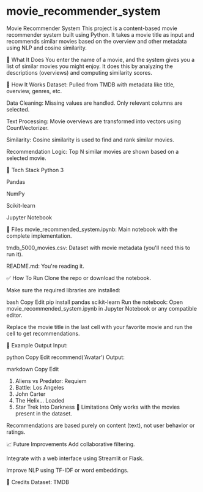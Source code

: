 # movie_recommender_system

Movie Recommender System
This project is a content-based movie recommender system built using Python. It takes a movie title as input and recommends similar movies based on the overview and other metadata using NLP and cosine similarity.

🚀 What It Does
You enter the name of a movie, and the system gives you a list of similar movies you might enjoy. It does this by analyzing the descriptions (overviews) and computing similarity scores.

🔧 How It Works
Dataset: Pulled from TMDB with metadata like title, overview, genres, etc.

Data Cleaning: Missing values are handled. Only relevant columns are selected.

Text Processing: Movie overviews are transformed into vectors using CountVectorizer.

Similarity: Cosine similarity is used to find and rank similar movies.

Recommendation Logic: Top N similar movies are shown based on a selected movie.

🧰 Tech Stack
Python 3

Pandas

NumPy

Scikit-learn

Jupyter Notebook

📂 Files
movie_recommended_system.ipynb: Main notebook with the complete implementation.

tmdb_5000_movies.csv: Dataset with movie metadata (you'll need this to run it).

README.md: You're reading it.

✅ How To Run
Clone the repo or download the notebook.

Make sure the required libraries are installed:

bash
Copy
Edit
pip install pandas scikit-learn
Run the notebook:
Open movie_recommended_system.ipynb in Jupyter Notebook or any compatible editor.

Replace the movie title in the last cell with your favorite movie and run the cell to get recommendations.

🧠 Example Output
Input:

python
Copy
Edit
recommend('Avatar')
Output:

markdown
Copy
Edit
1. Aliens vs Predator: Requiem
2. Battle: Los Angeles
3. John Carter
4. The Helix... Loaded
5. Star Trek Into Darkness
📌 Limitations
Only works with the movies present in the dataset.

Recommendations are based purely on content (text), not user behavior or ratings.

📈 Future Improvements
Add collaborative filtering.

Integrate with a web interface using Streamlit or Flask.

Improve NLP using TF-IDF or word embeddings.

🙌 Credits
Dataset: TMDB
